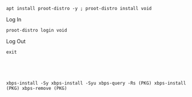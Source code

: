 ```
apt install proot-distro -y ; proot-distro install void
```

Log In
```
proot-distro login void
```

Log Out
```
exit
```

```
```
```
```
```
```
```
```

``
xbps-install -Sy
xbps-install -Syu
xbps-query -Rs (PKG)
xbps-install (PKG)
xbps-remove (PKG)
``
